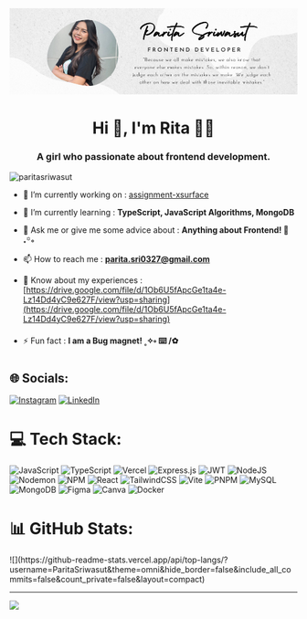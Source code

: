 ![Alt Text](https://github.com/ParitaSriwasut/ParitaSriwasut/blob/a8fcc53326d5659928914a8f39959c21e1b9e57b/Parita%20Sriwasut.png)


<h1 align="center">Hi 👋, I'm Rita 🖖🏻 </h1>
<h3 align="center">A girl who passionate about frontend development.</h3>

<p align="left"> <img src="https://komarev.com/ghpvc/?username=paritasriwasut&label=Profile%20views&color=0e75b6&style=flat" alt="paritasriwasut" /> </p>

- 🔭 I’m currently working on : [assignment-xsurface](https://github.com/ParitaSriwasut/assignment-xsurface)

- 🌱 I’m currently learning : **TypeScript, JavaScript Algorithms, MongoDB**

- 💬 Ask me or give me some advice about : **Anything about Frontend! 🔫˖꙳◦**

- 📫 How to reach me : **parita.sri0327@gmail.com**

- 📄 Know about my experiences : [https://drive.google.com/file/d/1Ob6U5fApcGe1ta4e-Lz14Dd4yC9e627F/view?usp=sharing](https://drive.google.com/file/d/1Ob6U5fApcGe1ta4e-Lz14Dd4yC9e627F/view?usp=sharing)

- ⚡ Fun fact : **I am a Bug magnet! ˳✧༚ ⌨️ /✿**


## 🌐 Socials:
[![Instagram](https://img.shields.io/badge/Instagram-%23E4405F.svg?logo=Instagram&logoColor=white)](https://instagram.com/parita.sri) [![LinkedIn](https://img.shields.io/badge/LinkedIn-%230077B5.svg?logo=linkedin&logoColor=white)](https://linkedin.com/in/https://www.linkedin.com/in/parita-sriwasut-39734a29a/) 

# 💻 Tech Stack:
![JavaScript](https://img.shields.io/badge/javascript-%23323330.svg?style=for-the-badge&logo=javascript&logoColor=%23F7DF1E) ![TypeScript](https://img.shields.io/badge/typescript-%23007ACC.svg?style=for-the-badge&logo=typescript&logoColor=white) ![Vercel](https://img.shields.io/badge/vercel-%23000000.svg?style=for-the-badge&logo=vercel&logoColor=white) ![Express.js](https://img.shields.io/badge/express.js-%23404d59.svg?style=for-the-badge&logo=express&logoColor=%2361DAFB) ![JWT](https://img.shields.io/badge/JWT-black?style=for-the-badge&logo=JSON%20web%20tokens) ![NodeJS](https://img.shields.io/badge/node.js-6DA55F?style=for-the-badge&logo=node.js&logoColor=white) ![Nodemon](https://img.shields.io/badge/NODEMON-%23323330.svg?style=for-the-badge&logo=nodemon&logoColor=%BBDEAD) ![NPM](https://img.shields.io/badge/NPM-%23CB3837.svg?style=for-the-badge&logo=npm&logoColor=white) ![React](https://img.shields.io/badge/react-%2320232a.svg?style=for-the-badge&logo=react&logoColor=%2361DAFB) ![TailwindCSS](https://img.shields.io/badge/tailwindcss-%2338B2AC.svg?style=for-the-badge&logo=tailwind-css&logoColor=white) ![Vite](https://img.shields.io/badge/vite-%23646CFF.svg?style=for-the-badge&logo=vite&logoColor=white) ![PNPM](https://img.shields.io/badge/pnpm-%234a4a4a.svg?style=for-the-badge&logo=pnpm&logoColor=f69220) ![MySQL](https://img.shields.io/badge/mysql-%2300000f.svg?style=for-the-badge&logo=mysql&logoColor=white) ![MongoDB](https://img.shields.io/badge/MongoDB-%234ea94b.svg?style=for-the-badge&logo=mongodb&logoColor=white) ![Figma](https://img.shields.io/badge/figma-%23F24E1E.svg?style=for-the-badge&logo=figma&logoColor=white) ![Canva](https://img.shields.io/badge/Canva-%2300C4CC.svg?style=for-the-badge&logo=Canva&logoColor=white) ![Docker](https://img.shields.io/badge/docker-%230db7ed.svg?style=for-the-badge&logo=docker&logoColor=white)
# 📊 GitHub Stats:
<div  align="left">
![](https://github-readme-stats.vercel.app/api/top-langs/?username=ParitaSriwasut&theme=omni&hide_border=false&include_all_commits=false&count_private=false&layout=compact)

---
[![](https://visitcount.itsvg.in/api?id=ParitaSriwasut&icon=0&color=0)](https://visitcount.itsvg.in)  
</div>


